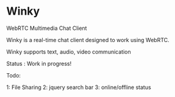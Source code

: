 # Winky
WebRTC Multimedia Chat Client

Winky is a real-time chat client designed to work using WebRTC.

Winky supports text, audio, video communication

Status : Work in progress!

Todo:

1: File Sharing
2: jquery search bar
3: online/offline status
